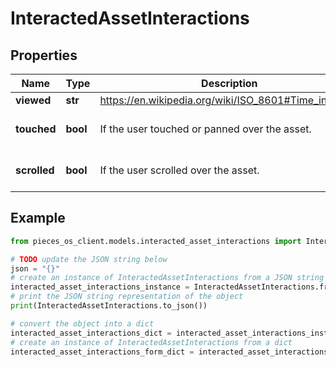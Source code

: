 # InteractedAssetInteractions


## Properties

Name | Type | Description | Notes
------------ | ------------- | ------------- | -------------
**viewed** | **str** | https://en.wikipedia.org/wiki/ISO_8601#Time_intervals | 
**touched** | **bool** | If the user touched or panned over the asset. | [optional] [default to False]
**scrolled** | **bool** | If the user scrolled over the asset. | [optional] [default to False]

## Example

```python
from pieces_os_client.models.interacted_asset_interactions import InteractedAssetInteractions

# TODO update the JSON string below
json = "{}"
# create an instance of InteractedAssetInteractions from a JSON string
interacted_asset_interactions_instance = InteractedAssetInteractions.from_json(json)
# print the JSON string representation of the object
print(InteractedAssetInteractions.to_json())

# convert the object into a dict
interacted_asset_interactions_dict = interacted_asset_interactions_instance.to_dict()
# create an instance of InteractedAssetInteractions from a dict
interacted_asset_interactions_form_dict = interacted_asset_interactions.from_dict(interacted_asset_interactions_dict)
```




